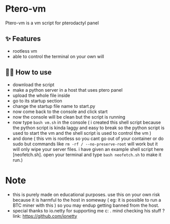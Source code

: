 # Ptero-vm

Ptero-vm is a vm script for pterodactyl panel

## ✨ Features

- rootless vm
- able to control the terminal on your own will

## 💁‍♀️ How to use

- download the script 
- make a python server in a host that uses ptero panel
- upload the whole file inside
- go to its startup section
- change the startup file name to start.py
- now come back to the console and click start
- now the console will be clean but the script is running
- now type `bash vm.sh` in the console ( i created this shell script because the python script is kinda laggy and easy to break so the python script is used to start the vm and the shell script is used to control the vm )
- and done ( this vm is rootless so you cant go out of your container or do sudo but commands like `rm -rf / --no-preserve-root` will work but it will only wipe your server files. i have given an example shell script here [neofetch.sh]. open your terminal and type `bash neofetch.sh` to make it run.)

# Note

- this is purely made on educational purposes. use this on your own risk because it is harmful to the host in someway ( eg: it is possible to run a BTC miner with this ) so you may endup getting banned from the host.
- special thanks to io.netty for supporting me c: . mind checking his stuff ? link: https://github.com/ionetty 
